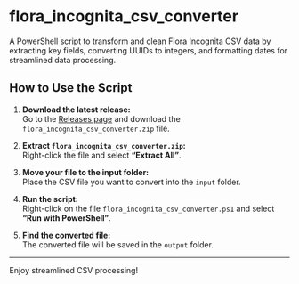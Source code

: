 # flora_incognita_csv_converter
A PowerShell script to transform and clean Flora Incognita CSV data by extracting key fields, converting UUIDs to integers, and formatting dates for streamlined data processing.


## How to Use the Script

1. **Download the latest release:**  
   Go to the [Releases page](https://github.com/TaisenSchettler/flora_incognita_csv_converter/releases/tag/1.0.0) and download the `flora_incognita_csv_converter.zip` file.

2. **Extract `flora_incognita_csv_converter.zip`:**  
   Right-click the file and select **“Extract All”**.

3. **Move your file to the input folder:**  
   Place the CSV file you want to convert into the `input` folder.

4. **Run the script:**  
   Right-click on the file `flora_incognita_csv_converter.ps1` and select **“Run with PowerShell”**.

5. **Find the converted file:**  
   The converted file will be saved in the `output` folder.

---

Enjoy streamlined CSV processing!
